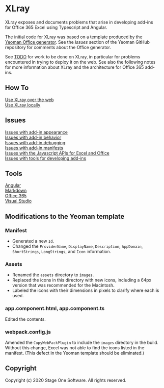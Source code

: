 # XLray

XLray exposes and documents problems that arise in developing add-ins for Office 365 Excel using Typescript and Angular.

The initial code for XLray was based on a template produced by the [Yeoman Office generator](https://github.com/OfficeDev/generator-office).  See the *Issues* section of the Yeoman GitHub repository for comments about the Office generator.

See [TODO](Notes/TODO.md) for work to be done on XLray, in particular for problems encountered in trying to deploy it on the web.  See also the following notes for more information about XLray and the architecture for Office 365 add-ins.

## How To

[Use XLray over the web](Notes/HowTo/UseOverWeb.md)  
[Use XLray locally](Notes/HowTo/UseLocally.md)

## Issues

[Issues with add-in appearance](Notes/Issues/Appearance.md)  
[Issues with add-in behavior](Notes/Issues/Behavior.md)  
[Issues with add-in debugging](Notes/Issues/Debugging.md)  
[Issues with add-in manifests](Notes/Issues/Manifest.md)  
[Issues with the Javascript APIs for Excel and Office](Notes/Issues/API.md)  
[Issues with tools for developing add-ins](Notes/Issues/Tools.md)

## Tools

[Angular](Notes/Tools/Angular.md)  
[Markdown](Notes/Tools/Markdown.md)  
[Office 365](Notes.Tools/Office365.md)  
[Visual Studio](Notes/Tools/VisualStudio.md)

## Modifications to the Yeoman template

### Manifest

- Generated a new `Id`.
- Changed the `ProviderName`, `DisplayName`, `Description`, `AppDomain`, `ShortStrings`, `LongStrings`, and `Icon` information.

### Assets

- Renamed the `assets` directory to `images`.
- Replaced the icons in this directory with new icons, including a 64px version that was recommended for the Macintosh.
- Labeled the icons with their dimensions in pixels to clarify where each is used.

### app.component.html, app.component.ts

Edited the contents.

### webpack.config.js

Amended the `CopyWebPackPlugin` to include the `images` directory in the build.  Without this change, Excel was not able to find the icons listed in the manifest.  (This defect in the Yeoman template should be eliminated.)

## Copyright

Copyright (c) 2020 Stage One Software. All rights reserved.
